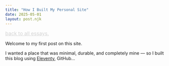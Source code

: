 ```yaml
---
title: "How I Built My Personal Site"
date: 2025-05-01
layout: post.njk
---
```


<p>
  <a href="/" style="font-size: 1rem; color: lightgray; text-decoration: underline; text-decoration-color: lightgray;">
    back to all essays.
  </a>
</p>

Welcome to my first post on this site.

I wanted a place that was minimal, durable, and completely mine — so I built this blog using [Eleventy](https://www.11ty.dev/), GitHub...
